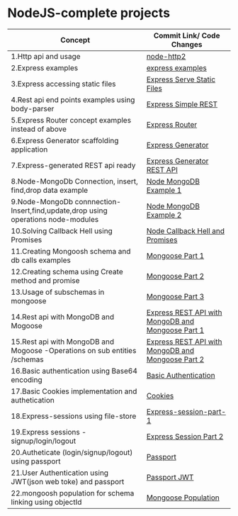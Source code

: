 
# NodeJS-complete projects  






Concept  | Commit Link/ Code Changes
-------- | -----
1.Http api and usage  | [node-http2](https://github.com/akhileshappala/NodeJS-project/commit/1c89645d5aaa0ccf1316ade631b0c17436168b23)
2.Express examples  | [express examples](https://github.com/akhileshappala/NodeJS-project/commit/cb6be52fdbaa8d1dc6865a857734045e972f255c)
3.Express accessing static files | [Express Serve Static Files](https://github.com/akhileshappala/NodeJS-project/commit/18fbb3eb41f90ad48870f1384064fc15c280d83e)
4.Rest api end points examples using body-parser |[Express Simple REST](https://github.com/akhileshappala/NodeJS-project/commit/e776fec22e7451789c6de02c89def7725815c512)
5.Express Router concept examples instead of above | [Express Router](https://github.com/akhileshappala/NodeJS-project/commit/20fd502b871c30178b4d40d9d6c8e3e77ce4f049)
6.Express Generator scaffolding application | [Express Generator](https://github.com/akhileshappala/NodeJS-project/commit/801deceb2677d95d190c6c8b61cdb105e08ee792)
7.Express-generated REST api ready | [Express Generator REST API](https://github.com/akhileshappala/NodeJS-project/commit/4aabcf99cca3ab4c4d66cf3e275e9cd41717c322)
8.Node-MongoDb Connection, insert, find,drop data example | [Node MongoDB Example 1](https://github.com/akhileshappala/NodeJS-project/commit/9873fdb5c301cb39f12f76990194bf7b39d57e37)
9.Node-MongoDb connnection- Insert,find,update,drop using operations node-modules| [Node MongoDB Example 2](https://github.com/akhileshappala/NodeJS-project/commit/8fa8945351048c73795c32353b193466f7fd261d)
10.Solving Callback Hell using Promises | [Node Callback Hell and Promises](https://github.com/akhileshappala/NodeJS-project/commit/0fb239404138cc54df35a673deae435d518ac7b3)
11.Creating Mongoosh schema and db calls examples| [Mongoose Part 1](https://github.com/akhileshappala/NodeJS-MongoDb-project/commit/d7fd9326c56f65492364090f0e0089feeb09290f)
12.Creating schema using Create method and promise | [Mongoose Part 2](https://github.com/akhileshappala/NodeJS-MongoDb-project/commit/f90616dd160948db37be5acc2dc613491bbd3db2)
13.Usage of subschemas in mongoose| [Mongoose Part 3](https://github.com/akhileshappala/NodeJS-MongoDb-project/commit/ba61c012a21c82e6f33d082458d5c353070eac43)
14.Rest api with MongoDB and Mogoose | [Express REST API with MongoDB and Mongoose Part 1](https://github.com/akhileshappala/NodeJS-MongoDb-project/commit/8707b096689712f2346715a53144099d232e2f80)
15.Rest api with MongoDB and Mogoose -Operations on sub entities /schemas| [Express REST API with MongoDB and Mongoose Part 2](https://github.com/akhileshappala/NodeJS-MongoDb-project/commit/29913bb299dddc1d835491c2dc47e6ab69df3420)
16.Basic authentication using Base64 encoding| [Basic Authentication](https://github.com/akhileshappala/NodeJS-MongoDb-project/commit/bac69c5afa1417bdcc23496936166eb09ce5a607)
17.Basic Cookies implementation and authetication|[Cookies](https://github.com/akhileshappala/NodeJS-MongoDb-project/commit/e62cebf8775c7716cce2ce4cd152257156a73531)
18.Express-sessions using file-store|[Express-session-part-1](https://github.com/akhileshappala/NodeJS-MongoDb-project/commit/9bd39f8bdaaaed5c5f069cfc89ad6f28fb7d6b65)
19.Express sessions - signup/login/logout|[Express Session Part 2](https://github.com/akhileshappala/NodeJS-MongoDb-project/commit/c22d014585de5c71a2d341678c570c7583b09bae)
20.Autheticate (login/signup/logout) using passport|[Passport](https://github.com/akhileshappala/NodeJS-MongoDb-project/commit/47277c203a332937ff7c7af149c7d178006daa9f)
21.User Authentication using JWT(json web toke) and passport |[Passport JWT](https://github.com/akhileshappala/NodeJS-MongoDb-project/commit/954b38b727a1256ab8f8cab2a97191f07862fa12)
22.mongoosh population for schema linking using objectId|[Mongoose Population](https://github.com/akhileshappala/NodeJS-MongoDb-project/commit/54fdd2bf85357b65780758e2c69da63b55d5e2e2)


